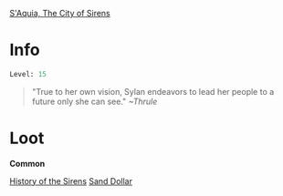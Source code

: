 <!-- TITLE: S'Aquia Speaker Sylan -->
[S'Aquia, The City of Sirens](saquia)

# Info

```perl
Level: 15
```
> "True to her own vision, Sylan endeavors to lead her people to a future only she can see."
> *~Thrule*


# Loot

**Common**

[History of the Sirens](history-of-the-sirens)
[Sand Dollar](sand-dollar)